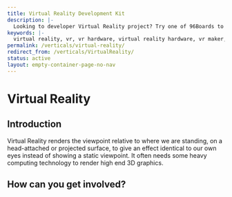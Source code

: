 ```yaml
---
title: Virtual Reality Development Kit
description: |-
  Looking to developer Virtual Reality project? Try one of 96Boards to build your next Virtual Reality hardware. 96Boards community can help support you with your VR project.
keywords: |-
  virtual reality, vr, vr hardware, virtual reality hardware, vr maker, virtual reality maker, virtual reality hardware and software, vr products, vr technology, vr devices, vr tech, vr system, vr machine, vr kit, virtual reality platform, 
permalink: /verticals/virtual-reality/
redirect_from: /verticals/VirtualReality/
status: active
layout: empty-container-page-no-nav
---
```


# Virtual Reality

## Introduction

Virtual Reality renders the viewpoint relative to where we are standing, on a head-attached or
projected surface, to give an effect identical to our own eyes instead of showing a static
viewpoint. It often needs some heavy computing technology to render high end 3D graphics.


## How can you get involved?
